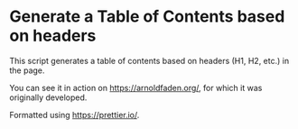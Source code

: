 # Generate a Table of Contents based on headers

This script generates a table of contents based on headers (H1, H2, etc.) in the page.

You can see it in action on https://arnoldfaden.org/, for which it was originally
developed.

Formatted using https://prettier.io/.